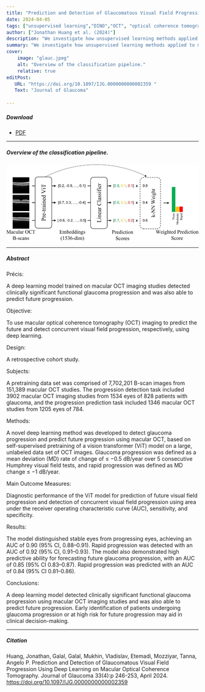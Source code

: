 ```yaml
---
title: "Prediction and Detection of Glaucomatous Visual Field Progression Using Deep Learning on Macular Optical Coherence Tomography" 
date: 2024-04-05
tags: ["unsupervised learning","DINO","OCT", "optical coherence tomography", "glaucoma"]
author: ["Jonathan Huang et al. (2024)"]
description: "We investigate how unsupervised learning methods applied to macular optical coherence tomography may detect and predict glaucoma progression." 
summary: "We investigate how unsupervised learning methods applied to macular optical coherence tomography may detect and predict glaucoma progression." 
cover:
    image: "glauc.jpeg"
    alt: "Overview of the classification pipeline."
    relative: true
editPost:
   URL: "https://doi.org/10.1097/IJG.0000000000002359 "
   Text: "Journal of Glaucoma"

---
```


##### Download

+ [PDF](glauc.pdf)
<!-- + [Online appendix](appendix1.pdf) -->
<!-- + [Code and data](https://github.com/notjonhuang/***) -->

---

##### Overview of the classification pipeline.

![](glauc.jpeg)

---

##### Abstract


Précis: 

A deep learning model trained on macular OCT imaging studies detected clinically significant functional glaucoma progression and was also able to predict future progression.

Objective: 

To use macular optical coherence tomography (OCT) imaging to predict the future and detect concurrent visual field progression, respectively, using deep learning.

Design: 

A retrospective cohort study.

Subjects: 

A pretraining data set was comprised of 7,702,201 B-scan images from 151,389 macular OCT studies. The progression detection task included 3902 macular OCT imaging studies from 1534 eyes of 828 patients with glaucoma, and the progression prediction task included 1346 macular OCT studies from 1205 eyes of 784.

Methods: 

A novel deep learning method was developed to detect glaucoma progression and predict future progression using macular OCT, based on self-supervised pretraining of a vision transformer (ViT) model on a large, unlabeled data set of OCT images. Glaucoma progression was defined as a mean deviation (MD) rate of change of ≤ −0.5 dB/year over 5 consecutive Humphrey visual field tests, and rapid progression was defined as MD change ≤ −1 dB/year.

Main Outcome Measures: 

Diagnostic performance of the ViT model for prediction of future visual field progression and detection of concurrent visual field progression using area under the receiver operating characteristic curve (AUC), sensitivity, and specificity.

Results: 

The model distinguished stable eyes from progressing eyes, achieving an AUC of 0.90 (95% CI, 0.88–0.91). Rapid progression was detected with an AUC of 0.92 (95% CI, 0.91–0.93). The model also demonstrated high predictive ability for forecasting future glaucoma progression, with an AUC of 0.85 (95% CI 0.83–0.87). Rapid progression was predicted with an AUC of 0.84 (95% CI 0.81–0.86).

Conclusions: 

A deep learning model detected clinically significant functional glaucoma progression using macular OCT imaging studies and was also able to predict future progression. Early identification of patients undergoing glaucoma progression or at high risk for future progression may aid in clinical decision-making.


---

##### Citation
Huang, Jonathan, Galal, Galal, Mukhin, Vladislav, Etemadi, Mozziyar, Tanna, Angelo P. Prediction and Detection of Glaucomatous Visual Field Progression Using Deep Learning on Macular Optical Coherence Tomography. Journal of Glaucoma 33(4):p 246-253, April 2024. https://doi.org/10.1097/IJG.0000000000002359 

<!-- 
```BibTeX
@article{AAYY,
author = {Author 1 and Author 2},
doi = {paper_doi},
journal = {Journal},
number = {Issue},
pages = {XXX--YYY},
title ={Title},
volume = {Volume},
year = {Year}}
```

---

##### Related material

+ [Presentation slides](presentation2.pdf)
 -->
